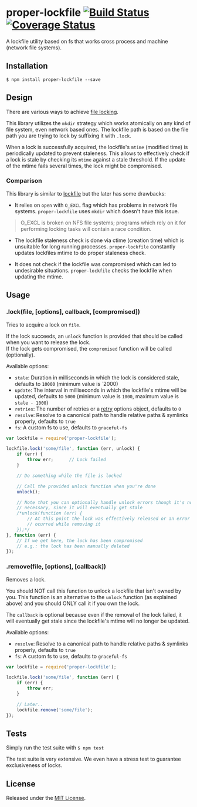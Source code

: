 # proper-lockfile [![Build Status](https://travis-ci.org/IndigoUnited/node-proper-lockfile.svg?branch=master)](https://travis-ci.org/IndigoUnited/node-proper-lockfile) [![Coverage Status](https://coveralls.io/repos/IndigoUnited/node-proper-lockfile/badge.png?branch=master)](https://coveralls.io/r/IndigoUnited/node-proper-lockfile?branch=master)

A lockfile utility based on fs that works cross process and machine (network file systems).


## Installation

`$ npm install proper-lockfile --save`


## Design

There are various ways to achieve [file locking](http://en.wikipedia.org/wiki/File_locking).

This library utilizes the `mkdir` strategy which works atomically on any kind of file system, even network based ones.
The lockfile path is based on the file path you are trying to lock by suffixing it with `.lock`.

When a lock is successfully acquired, the lockfile's `mtime` (modified time) is periodically updated to prevent staleness. This allows to effectively check if a lock is stale by checking its `mtime` against a stale threshold. If the update of the mtime fails several times, the lock might be compromised.


### Comparison

This library is similar to [lockfile](https://github.com/isaacs/lockfile) but the later has some drawbacks:

- It relies on `open` with `O_EXCL` flag which has problems in network file systems. `proper-lockfile` uses `mkdir` which doesn't have this issue.

> O_EXCL is broken on NFS file systems; programs which rely on it for performing locking tasks will contain a race condition.

- The lockfile staleness check is done via ctime (creation time) which is unsuitable for long running processes. `proper-lockfile` constantly updates lockfiles mtime to do proper staleness check.

- It does not check if the lockfile was compromised which can led to undesirable situations. `proper-lockfile` checks the lockfile when updating the mtime.


## Usage

### .lock(file, [options], callback, [compromised])

Tries to acquire a lock on `file`.

If the lock succeeds, an `unlock` function is provided that should be called when you want to release the lock.   
If the lock gets compromised, the `compromised` function will be called (optionally).


Available options:

- `stale`: Duration in milliseconds in which the lock is considered stale, defaults to `10000` (minimum value is `2000)
- `update`: The interval in milliseconds in which the lockfile's mtime will be updated, defaults to `5000` (minimum value is `1000`, maximum value is `stale - 1000`)
- `retries`: The number of retries or a [retry](https://www.npmjs.org/package/retry) options object, defaults to `0`
- `resolve`: Resolve to a canonical path to handle relative paths & symlinks properly, defaults to `true`
- `fs`: A custom fs to use, defaults to `graceful-fs`


```js
var lockfile = require('proper-lockfile');

lockfile.lock('some/file', function (err, unlock) {
    if (err) {
        throw err;      // Lock failed
    }

    // Do something while the file is locked

    // Call the provided unlock function when you're done
    unlock();

    // Note that you can optionally handle unlock errors though it's not really
    // necessary, since it will eventually get stale
    /*unlock(function (err) {
        // At this point the lock was effectively released or an error
        // ocurred while removing it
    });*/
}, function (err) {
    // If we get here, the lock has been compromised
    // e.g.: the lock has been manually deleted
});
```


### .remove(file, [options], [callback])

Removes a lock.

You should NOT call this function to unlock a lockfile that isn't owned by you.
This function is an alternative to the `unlock` function (as explained above) and you should ONLY call it if you own the lock.

The `callback` is optional because even if the removal of the lock failed, it will eventually get stale since
the lockfile's mtime will no longer be updated.


Available options:

- `resolve`: Resolve to a canonical path to handle relative paths & symlinks properly, defaults to `true`
- `fs`: A custom fs to use, defaults to `graceful-fs`


```js
var lockfile = require('proper-lockfile');

lockfile.lock('some/file', function (err) {
    if (err) {
        throw err;
    }

    // Later..
    lockfile.remove('some/file');
});
```


## Tests

Simply run the test suite with `$ npm test`

The test suite is very extensive. We even have a stress test to guarantee exclusiveness of locks.


## License

Released under the [MIT License](http://www.opensource.org/licenses/mit-license.php).
